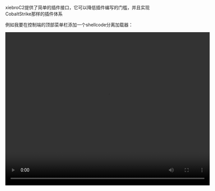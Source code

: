 





xiebroC2提供了简单的插件接口，它可以降低插件编写的门槛，并且实现CobaltStrike那样的插件体系

例如我要在控制端的顶部菜单栏添加一个shellcode分离加载器：

<video src="https://private-user-images.githubusercontent.com/89376703/311126700-913d66d5-fe82-459a-8b3d-ea73682a9bb7.mp4?" width="640" height="480" controls></video>



